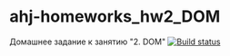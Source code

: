 # ahj-homeworks_hw2_DOM
Домашнее задание к занятию "2. DOM"
[![Build status](https://ci.appveyor.com/api/projects/status/frlfo7udekyqptd5/branch/main?svg=true)](https://ci.appveyor.com/project/saff84/ahj-homeworks-hw2-dom/branch/main)
